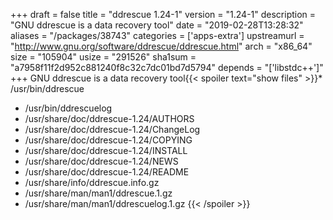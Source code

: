 +++
draft = false
title = "ddrescue 1.24-1"
version = "1.24-1"
description = "GNU ddrescue is a data recovery tool"
date = "2019-02-28T13:28:32"
aliases = "/packages/38743"
categories = ['apps-extra']
upstreamurl = "http://www.gnu.org/software/ddrescue/ddrescue.html"
arch = "x86_64"
size = "105904"
usize = "291526"
sha1sum = "a7958f11f2d952c881240f8c32c7dc01bd7d5794"
depends = "['libstdc++']"
+++
GNU ddrescue is a data recovery tool{{< spoiler text="show files" >}}* /usr/bin/ddrescue
* /usr/bin/ddrescuelog
* /usr/share/doc/ddrescue-1.24/AUTHORS
* /usr/share/doc/ddrescue-1.24/ChangeLog
* /usr/share/doc/ddrescue-1.24/COPYING
* /usr/share/doc/ddrescue-1.24/INSTALL
* /usr/share/doc/ddrescue-1.24/NEWS
* /usr/share/doc/ddrescue-1.24/README
* /usr/share/info/ddrescue.info.gz
* /usr/share/man/man1/ddrescue.1.gz
* /usr/share/man/man1/ddrescuelog.1.gz
{{< /spoiler >}}